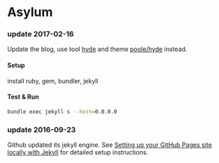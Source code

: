 Asylum
========


### update 2017-02-16

Update the blog, use tool [hyde](https://github.com/hyde/hyde) and theme [poole/hyde](https://github.com/poole/hyde) instead.

#### Setup
install ruby, gem, bundler, jekyll


#### Test & Run
```sh
bundle exec jekyll s --host=0.0.0.0
```






### update 2016-09-23
Github updated its jekyll engine. See [Setting up your GitHub Pages site locally with Jekyll](https://help.github.com/articles/setting-up-your-github-pages-site-locally-with-jekyll/) for detailed setup instructions.
